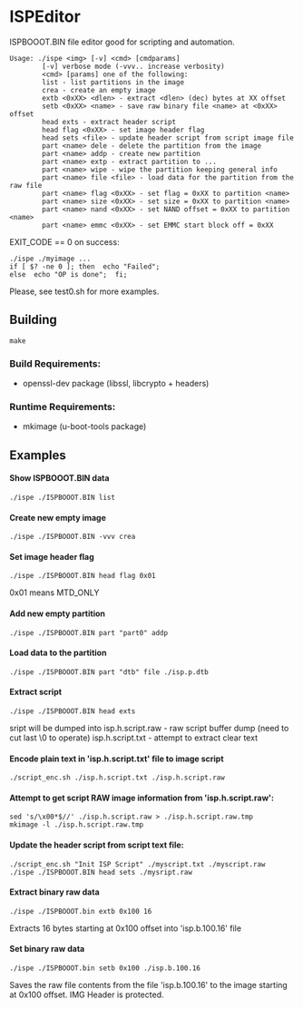 
# ISPEditor

ISPBOOOT.BIN file editor good for scripting and automation.

```
Usage: ./ispe <img> [-v] <cmd> [cmdparams]
        [-v] verbose mode (-vvv.. increase verbosity)
        <cmd> [params] one of the following:
        list - list partitions in the image
        crea - create an empty image
        extb <0xXX> <dlen> - extract <dlen> (dec) bytes at XX offset
        setb <0xXX> <name> - save raw binary file <name> at <0xXX> offset
        head exts - extract header script
        head flag <0xXX> - set image header flag
        head sets <file> - update header script from script image file
        part <name> dele - delete the partition from the image
        part <name> addp - create new partition
        part <name> extp - extract partition to ...
        part <name> wipe - wipe the partition keeping general info
        part <name> file <file> - load data for the partition from the raw file
        part <name> flag <0xXX> - set flag = 0xXX to partition <name>
        part <name> size <0xXX> - set size = 0xXX to partition <name>
        part <name> nand <0xXX> - set NAND offset = 0xXX to partition <name>
        part <name> emmc <0xXX> - set EMMC start block off = 0xXX

```
EXIT_CODE == 0 on success:
```
./ispe ./myimage ...
if [ $? -ne 0 ]; then  echo "Failed";
else  echo "OP is done";  fi;
```

Please, see test0.sh for more examples.

## Building
```
make
```
### Build Requirements:

- openssl-dev package (libssl, libcrypto + headers)

### Runtime Requirements:

- mkimage (u-boot-tools package)

## Examples

#### Show ISPBOOOT.BIN data
```
./ispe ./ISPBOOOT.BIN list
```
#### Create new empty image
```
./ispe ./ISPBOOOT.BIN -vvv crea
```
#### Set image header flag
```
./ispe ./ISPBOOOT.BIN head flag 0x01
```
0x01 means MTD_ONLY

#### Add new empty partition
```
./ispe ./ISPBOOOT.BIN part "part0" addp
```

#### Load data to the partition
```
./ispe ./ISPBOOOT.BIN part "dtb" file ./isp.p.dtb
```

#### Extract script
```
./ispe ./ISPBOOOT.BIN head exts
```
sript will be dumped into 
isp.h.script.raw - raw script buffer dump (need to cut last \0 to operate)
isp.h.script.txt - attempt to extract clear text

#### Encode plain text in 'isp.h.script.txt' file to image script
```
./script_enc.sh ./isp.h.script.txt ./isp.h.script.raw
```

#### Attempt to get script RAW image information from 'isp.h.script.raw':
```
sed 's/\x00*$//' ./isp.h.script.raw > ./isp.h.script.raw.tmp
mkimage -l ./isp.h.script.raw.tmp
```

#### Update the header script from script text file:
```
./script_enc.sh "Init ISP Script" ./myscript.txt ./myscript.raw
./ispe ./ISPBOOOT.BIN head sets ./mysript.raw
```

#### Extract binary raw data
```
./ispe ./ISPBOOOT.bin extb 0x100 16
```
Extracts 16 bytes starting at 0x100 offset into 'isp.b.100.16' file

#### Set binary raw data
```
./ispe ./ISPBOOOT.bin setb 0x100 ./isp.b.100.16
```
Saves the raw file contents from the file 'isp.b.100.16' to the image starting at 0x100 offset.
IMG Header is protected.
